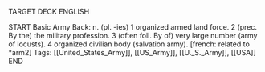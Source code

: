 TARGET DECK
ENGLISH

START
Basic
Army
Back: n. (pl. -ies) 1 organized armed land force. 2 (prec. By the) the military profession. 3 (often foll. By of) very large number (army of locusts). 4 organized civilian body (salvation army). [french: related to *arm2]
Tags: [[United_States_Army]], [[US_Army]], [[U._S._Army]], [[USA]]
END
